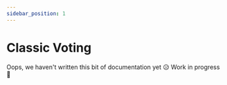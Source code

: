```yaml
---
sidebar_position: 1
---
```


# Classic Voting

 Oops, we haven't written this bit of documentation yet 😥 Work in progress 💪